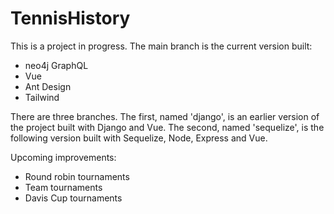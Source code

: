 # TennisHistory

This is a project in progress. The main branch is the current version built:

- neo4j GraphQL
- Vue
- Ant Design
- Tailwind

There are three branches. The first, named 'django', is an earlier version of the project built with Django and Vue. The second, named 'sequelize', is the following version built with Sequelize, Node, Express and Vue.

Upcoming improvements:

- Round robin tournaments
- Team tournaments
- Davis Cup tournaments
